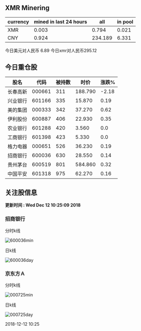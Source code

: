 ## XMR Minering

|currency|mined in last 24 hours|all|in pool|
|---|---|---|---|
|XMR|0.003|0.794|0.021|
|CNY|0.924|234.189|6.331|

今日美元对人民币 6.89	今日xmr对人民币295.12


## 今日重仓股 

|股名|代码|被持数|时价|涨跌%|
|---|---|---|---|---|
|长春高新|000661|311|188.790|-2.18|
|兴业银行|601166|335|15.870|0.19|
|美的集团|000333|342|37.270|0.62|
|伊利股份|600887|406|22.930|0.35|
|农业银行|601288|420|3.560|0.0|
|工商银行|601398|423|5.330|0.0|
|格力电器|000651|526|36.230|0.19|
|招商银行|600036|630|28.550|0.14|
|贵州茅台|600519|801|584.860|0.32|
|中国平安|601318|975|62.270|0.16|

## 关注股信息
**更新时间 : Wed Dec 12 10:25:09 2018**
### 招商银行 
分时k线

![600036min](http://image.sinajs.cn/newchart/min/n/sh600036.gif)

日k线

![600036day](http://image.sinajs.cn/newchart/daily/n/sh600036.gif)

### 京东方Ａ 
分时k线

![000725min](http://image.sinajs.cn/newchart/min/n/sz000725.gif)

日k线

![000725day](http://image.sinajs.cn/newchart/daily/n/sz000725.gif)

2018-12-12 10:25
